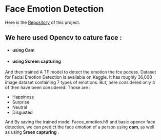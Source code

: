# Face Emotion Detection

Here is the [Repository](https://github.com/kushal1999seemakurthi/Deep_Learning/tree/main/projects/face_emotion_detection) of this project.

## We here used Opencv to cature face :

* #### using Cam
* #### using Screen capturing

And then trained A TF model to detect the emotion the fce pocess. Dataset for Facial Emotion Detection is available on Kaggle. It has roughly 36,000 image dataset containing 7 types of emotions.
But, here considered only 4 of then have been considered. Those are :

* Happiness
* Surprise
* Neutral
* Disgusted

And By saving the trained model Facce_emotion.h5 and basic opencv face detection, we can predict the face emotion of a person using **cam**, as well as using **Sreen capturing** . 
